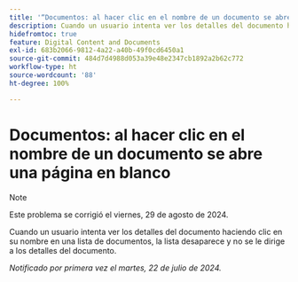 ```yaml
---
title: '“Documentos: al hacer clic en el nombre de un documento se abre una página en blanco”'
description: Cuando un usuario intenta ver los detalles del documento haciendo clic en su nombre en una lista de documentos, la lista desaparece y no se le dirige a los detalles del documento.
hidefromtoc: true
feature: Digital Content and Documents
exl-id: 683b2066-9812-4a22-a40b-49f0cd6450a1
source-git-commit: 484d7d4988d053a39e48e2347cb1892a2b62c772
workflow-type: ht
source-wordcount: '88'
ht-degree: 100%

---
```


# Documentos: al hacer clic en el nombre de un documento se abre una página en blanco

>[!NOTE]
>
>Este problema se corrigió el viernes, 29 de agosto de 2024.

Cuando un usuario intenta ver los detalles del documento haciendo clic en su nombre en una lista de documentos, la lista desaparece y no se le dirige a los detalles del documento.

_Notificado por primera vez el martes, 22 de julio de 2024._
